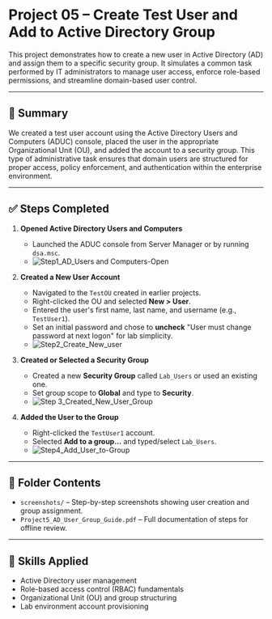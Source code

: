 # Project 05 – Create Test User and Add to Active Directory Group

This project demonstrates how to create a new user in Active Directory (AD) and assign them to a specific security group. It simulates a common task performed by IT administrators to manage user access, enforce role-based permissions, and streamline domain-based user control.

---

## 🧩 Summary

We created a test user account using the Active Directory Users and Computers (ADUC) console, placed the user in the appropriate Organizational Unit (OU), and added the account to a security group. This type of administrative task ensures that domain users are structured for proper access, policy enforcement, and authentication within the enterprise environment.

---

## ✅ Steps Completed

1. **Opened Active Directory Users and Computers**
   - Launched the ADUC console from Server Manager or by running `dsa.msc`.
   - ![Step1_AD_Users and Computers-Open](https://github.com/user-attachments/assets/9ca5c958-b856-4fd9-9b13-488010886bd4)


2. **Created a New User Account**
   - Navigated to the `TestOU` created in earlier projects.
   - Right-clicked the OU and selected **New > User**.
   - Entered the user's first name, last name, and username (e.g., `TestUser1`).
   - Set an initial password and chose to **uncheck** "User must change password at next logon" for lab simplicity.
   - ![Step2_Create_New_user](https://github.com/user-attachments/assets/5969dd36-43fc-4fb1-831e-20e004751dd0)


3. **Created or Selected a Security Group**
   - Created a new **Security Group** called `Lab_Users` or used an existing one.
   - Set group scope to **Global** and type to **Security**.
   - ![Step 3_Created_New_User_Group](https://github.com/user-attachments/assets/5fa161e2-af15-4427-9ef9-0c31cc105675)


4. **Added the User to the Group**
   - Right-clicked the `TestUser1` account.
   - Selected **Add to a group…** and typed/select `Lab_Users`.
   - ![Step4_Add_User_to-Group ](https://github.com/user-attachments/assets/85221224-a59b-4a75-a4d7-0509f3d4a290)

---

## 📁 Folder Contents

- `screenshots/` – Step-by-step screenshots showing user creation and group assignment.
- `Project5_AD_User_Group_Guide.pdf` – Full documentation of steps for offline review.

---

## 🔧 Skills Applied

- Active Directory user management  
- Role-based access control (RBAC) fundamentals  
- Organizational Unit (OU) and group structuring  
- Lab environment account provisioning  


